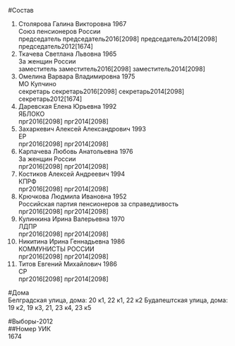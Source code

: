 #Состав  
1. Столярова Галина Викторовна 1967  
    Союз пенсионеров России  
    председатель председатель2016[2098] председатель2014[2098] председатель2012[1674]  
2. Ткачева Светлана Львовна 1965  
    За женщин России  
    заместитель заместитель2016[2098] заместитель2014[2098]  
3. Омелина Варвара Владимировна 1975  
    МО Купчино  
    секретарь секретарь2016[2098] секретарь2014[2098] секретарь2012[1674]  
4. Даревская Елена Юрьевна 1992  
    ЯБЛОКО  
    прг2016[2098] прг2014[2098]  
5. Захаркевич Алексей Александрович 1993  
    ЕР  
    прг2016[2098] прг2014[2098]  
6. Карпачева Любовь Анатольевна 1976  
    За женщин России  
    прг2016[2098] прг2014[2098]  
7. Костиков Алексей Андреевич 1994  
    КПРФ  
    прг2016[2098] прг2014[2098]  
8. Крючкова Людмила Ивановна 1952  
    Российская партия пенсионеров за справедливость  
    прг2016[2098] прг2014[2098]  
9. Кулинкина Ирина Валерьевна 1970  
    ЛДПР  
    прг2016[2098] прг2014[2098]  
10. Никитина Ирина Геннадьевна 1986  
    КОММУНИСТЫ РОССИИ  
    прг2016[2098] прг2014[2098]  
11. Титов Евгений Михайлович 1986  
    СР  
    прг2016[2098] прг2014[2098]  
  
#Дома  
Белградская улица, дома: 20 к1, 22 к1, 22 к2 Будапештская улица, дома: 19 к2, 19 к3, 21, 23 к4, 23 к5  
  
#Выборы-2012  
##Номер УИК  
1674  
